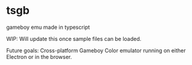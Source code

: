 # tsgb
gameboy emu made in typescript

WIP: Will update this once sample files can be loaded.

Future goals: Cross-platform Gameboy Color emulator running on either Electron or in the browser.
